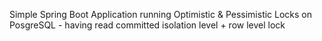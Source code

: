Simple Spring Boot Application running Optimistic & Pessimistic Locks on PosgreSQL - having read committed isolation level + row level lock
